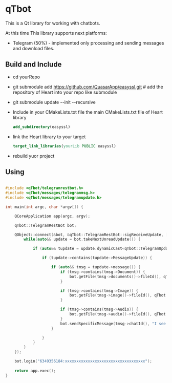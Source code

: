 # qTbot 
This is a Qt library for working with chatbots.

At this time This library supports next platforms:
* Telegram (50%) - implemented only processing and sending messages and download files.

## Build and Include
* cd yourRepo
* git submodule add https://github.com/QuasarApp/easyssl.git # add the repository of Heart into your repo like submodule
* git submodule update --init --recursive
* Include in your CMakeLists.txt file the main CMakeLists.txt file of Heart library

    ```cmake
    add_subdirectory(easyssl)
    ```
    
* link the Heart library to your target
    ```cmake
    target_link_libraries(yourLib PUBLIC easyssl)
    ```
* rebuild yuor project


## Using

``` cpp

#include <qTbot/telegramrestbot.h>
#include <qTbot/messages/telegrammsg.h>
#include <qTbot/messages/telegramupdate.h>

int main(int argc, char *argv[]) {

    QCoreApplication app(argc, argv);

    qTbot::TelegramRestBot bot;

    QObject::connect(&bot, &qTbot::TelegramRestBot::sigReceiveUpdate, [&bot, &filesStack](auto){
        while(auto&& update = bot.takeNextUnreadUpdate()) {

            if (auto&& tupdate = update.dynamicCast<qTbot::TelegramUpdate>()) {

                if (tupdate->contains(tupdate->MessageUpdate)) {

                    if (auto&& tmsg = tupdate->message()) {
                        if (tmsg->contains(tmsg->Document)) {
                            bot.getFile(tmsg->documents()->fileId(), qTbot::iFile::Local);
                        }

                        if (tmsg->contains(tmsg->Image)) {
                            bot.getFile(tmsg->image()->fileId(), qTbot::iFile::Local);
                        }

                        if (tmsg->contains(tmsg->Audio)) {
                            bot.getFile(tmsg->audio()->fileId(), qTbot::iFile::Local);
                        }
                        bot.sendSpecificMessage(tmsg->chatId(), "I see it - я вижу это", tmsg->messageId());
                    }

                }
            }
        }
    });

    bot.login("6349356184:xxxxxxxxxxxxxxxxxxxxxxxxxxxxxxxxxxx");
    
    return app.exec();
}

```
